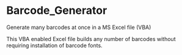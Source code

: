 # Barcode_Generator
Generate many barcodes at once in a MS Excel file (VBA)

This VBA enabled Excel file builds any number of barcodes without requiring installation of barcode fonts.
